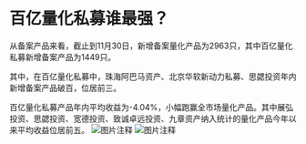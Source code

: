 # 百亿量化私募谁最强？

从备案产品来看，截止到11月30日，新增备案量化产品为2963只，其中百亿量化私募新增备案产品为1449只。

其中，在百亿量化私募中，珠海阿巴马资产、北京华软新动力私募、思勰投资年内新增备案产品破百，位居前三。

百亿量化私募产品年内平均收益为-4.04%，小幅跑赢全市场量化产品。其中展弘投资、思勰投资、宽德投资、致诚卓远投资、九章资产纳入统计的量化产品今年以来平均收益位居前五。
![图片注释](http://storage-uqer.datayes.com/6245aa787bf0370166768fd0/bfe8f63c-721d-11ed-bf94-0242ac140002)
![图片注释](http://storage-uqer.datayes.com/6245aa787bf0370166768fd0/c42ac3e2-721d-11ed-9748-0242ac140002)
